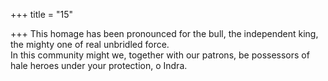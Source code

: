 +++
title = "15"

+++
This homage has been pronounced for the bull, the independent king,  the mighty one of real unbridled force.  
In this community might we, together with our patrons, be possessors  of hale heroes under your protection, o Indra.  